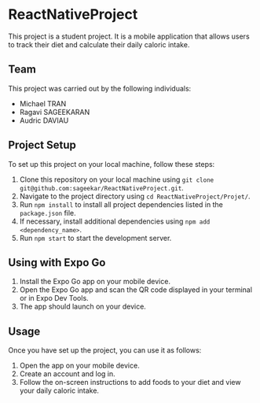 # ReactNativeProject

This project is a student project. It is a mobile application that allows users to track their diet and calculate their daily caloric intake.

## Team

This project was carried out by the following individuals:

- Michael TRAN
- Ragavi SAGEEKARAN
- Audric DAVIAU

## Project Setup

To set up this project on your local machine, follow these steps:

1. Clone this repository on your local machine using `git clone git@github.com:sageekar/ReactNativeProject.git`.
2. Navigate to the project directory using `cd ReactNativeProject/Projet/`.
3. Run `npm install` to install all project dependencies listed in the `package.json` file.
4. If necessary, install additional dependencies using `npm add <dependency_name>`.
5. Run `npm start` to start the development server.

## Using with Expo Go

1. Install the Expo Go app on your mobile device.
2. Open the Expo Go app and scan the QR code displayed in your terminal or in Expo Dev Tools.
3. The app should launch on your device.

## Usage

Once you have set up the project, you can use it as follows:

1. Open the app on your mobile device.
2. Create an account and log in.
3. Follow the on-screen instructions to add foods to your diet and view your daily caloric intake.